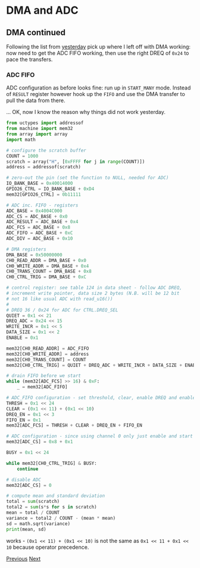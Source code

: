 # DMA and ADC

## DMA continued

Following the list from [yesterday](./2023-01-07.md) pick up where I left off with DMA working: now need to get the ADC FIFO working, then use the right DREQ of `0x24` to pace the transfers.

### ADC FIFO

ADC configuration as before looks fine: run up in `START_MANY` mode. Instead of `RESULT` register however hook up the `FIFO` and use the DMA transfer to pull the data from there.

... OK, now I know the reason why things did not work yesterday.

```python
from uctypes import addressof
from machine import mem32
from array import array
import math

# configure the scratch buffer
COUNT = 1000
scratch = array("H", [0xFFFF for j in range(COUNT)])
address = addressof(scratch)

# zero-out the pin (set the function to NULL, needed for ADC)
IO_BANK_BASE = 0x40014000
GPIO26_CTRL = IO_BANK_BASE + 0xD4
mem32[GPIO26_CTRL] = 0b11111

# ADC inc. FIFO - registers
ADC_BASE = 0x4004C000
ADC_CS = ADC_BASE + 0x0
ADC_RESULT = ADC_BASE + 0x4
ADC_FCS = ADC_BASE + 0x8
ADC_FIFO = ADC_BASE + 0xC
ADC_DIV = ADC_BASE + 0x10

# DMA registers
DMA_BASE = 0x50000000
CH0_READ_ADDR = DMA_BASE + 0x0
CH0_WRITE_ADDR = DMA_BASE + 0x4
CH0_TRANS_COUNT = DMA_BASE + 0x8
CH0_CTRL_TRIG = DMA_BASE + 0xC

# control register: see table 124 in data sheet - follow ADC DREQ,
# increment write pointer, data size 2 bytes (N.B. will be 12 bit
# not 16 like usual ADC with read_u16())
#
# DREQ 36 / 0x24 for ADC for CTRL.DREQ_SEL
QUIET = 0x1 << 21
DREQ_ADC = 0x24 << 15
WRITE_INCR = 0x1 << 5
DATA_SIZE = 0x1 << 2
ENABLE = 0x1

mem32[CH0_READ_ADDR] = ADC_FIFO
mem32[CH0_WRITE_ADDR] = address
mem32[CH0_TRANS_COUNT] = COUNT
mem32[CH0_CTRL_TRIG] = QUIET + DREQ_ADC + WRITE_INCR + DATA_SIZE + ENABLE

# drain FIFO before we start
while (mem32[ADC_FCS] >> 16) & 0xF:
    _ = mem32[ADC_FIFO]

# ADC_FIFO configuration - set threshold, clear, enable DREQ and enable FIFO
THRESH = 0x1 << 24
CLEAR = (0x1 << 11) + (0x1 << 10)
DREQ_EN = 0x1 << 3
FIFO_EN = 0x1
mem32[ADC_FCS] = THRESH + CLEAR + DREQ_EN + FIFO_EN

# ADC configuration - since using channel 0 only just enable and start many
mem32[ADC_CS] = 0x8 + 0x1

BUSY = 0x1 << 24

while mem32[CH0_CTRL_TRIG] & BUSY:
    continue

# disable ADC
mem32[ADC_CS] = 0

# compute mean and standard deviation
total = sum(scratch)
total2 = sum(s*s for s in scratch)
mean = total / COUNT
variance = total2 / COUNT - (mean * mean)
sd = math.sqrt(variance)
print(mean, sd)
```

works - `(0x1 << 11) + (0x1 << 10)` is not the same as `0x1 << 11 + 0x1 << 10` because operator precedence.

[Previous](./2023-01-07.md) [Next](./2023-01-09.md)
